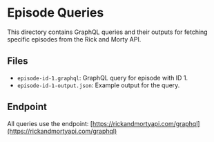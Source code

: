 # Episode Queries

This directory contains GraphQL queries and their outputs for fetching specific episodes from the Rick and Morty API.

## Files

- `episode-id-1.graphql`: GraphQL query for episode with ID 1.
- `episode-id-1-output.json`: Example output for the query.

## Endpoint

All queries use the endpoint: [https://rickandmortyapi.com/graphql](https://rickandmortyapi.com/graphql)
